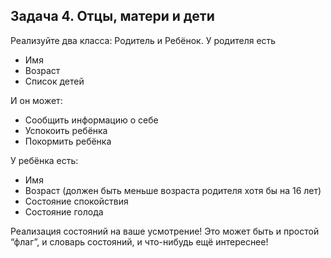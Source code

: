 ## Задача 4. Отцы, матери и дети
Реализуйте два класса: Родитель и Ребёнок. У родителя есть
- Имя
- Возраст
- Список детей

И он может:
- Сообщить информацию о себе
- Успокоить ребёнка
- Покормить ребёнка

У ребёнка есть:
- Имя
- Возраст (должен быть меньше возраста родителя хотя бы на 16 лет)
- Состояние спокойствия
- Состояние голода

Реализация состояний на ваше усмотрение! Это может быть и простой “флаг”, и словарь состояний, 
и что-нибудь ещё интереснее!
